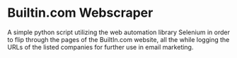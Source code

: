 # Builtin.com Webscraper

A simple python script utilizing the web automation library Selenium in order to flip through the pages of the BuiltIn.com website, all the while logging the URLs of the listed companies for further use in email marketing.
